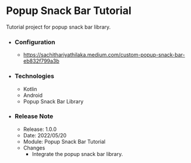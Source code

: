 # Popup Snack Bar Tutorial
Tutorial project for popup snack bar library.

* ### Configuration
  * https://sachithariyathilaka.medium.com/custom-popup-snack-bar-eb832f799a3b
  
* ### Technologies
  * Kotlin
  * Android
  * Popup Snack Bar Library
  
* ### Release Note
  * Release: 1.0.0
  * Date: 2022/05/20
  * Module: Popup Snack Bar Tutorial
  * Changes
    * Integrate the popup snack bar library.
